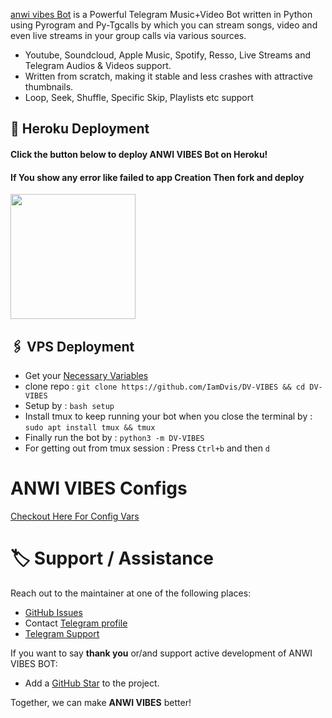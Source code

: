 

[anwi vibes Bot](https://t.me/AnwiVibesBot) is a Powerful Telegram Music+Video Bot written in Python using Pyrogram and Py-Tgcalls by which you can stream songs, video and even live streams in your group calls via various sources.

* Youtube, Soundcloud, Apple Music, Spotify, Resso, Live Streams and Telegram Audios & Videos support.
* Written from scratch, making it stable and less crashes with attractive thumbnails.
* Loop, Seek, Shuffle, Specific Skip, Playlists etc support



## 🚀 Heroku Deployment

<h4>Click the button below to deploy ANWI VIBES Bot on Heroku!</h4>    
<h4>If You show any error like failed to app Creation Then fork and deploy </h4>
<a href="https://dashboard.heroku.com/new?template=https://github.com/tu-mera-dusman/NOBITA_REPO"><img src="https://img.shields.io/badge/Deploy%20On%20Heroku-008080?style=for-the-badge&logo=heroku" width="200""/></a>


## 🖇 VPS Deployment
- Get your [Necessary Variables](https://github.com/IamDvis/DV-VIBES/blob/master/sample.env)
- clone repo : `git clone https://github.com/IamDvis/DV-VIBES && cd DV-VIBES`
- Setup by : `bash setup`
- Install tmux to keep running your bot when you close the terminal by :
`sudo apt install tmux && tmux`
- Finally run the bot by :
`python3 -m DV-VIBES`
- For getting out from tmux session : Press `Ctrl+b` and then `d`<br>


# ANWI VIBES Configs
 [Checkout Here For Config Vars](https://github.com/IamDvis/DV-VIBES/blob/master/config/ConfigReadme.md)
# 🏷 Support / Assistance

Reach out to the maintainer at one of the following places:

- [GitHub Issues](https://github.com/IamDvis/DV-VIBES/issues/new?assignees=&labels=question&template=SUPPORT_QUESTION.md&title=support%3A+)
- Contact  [Telegram profile](https://t.me/OfficialDurgesh )
- [Telegram Support](https://t.me/+7ehnJA3aMb84OGNl)

If you want to say **thank you** or/and support active development of ANWI VIBES BOT:

- Add a [GitHub Star](https://github.com/IamDvis/DV-VIBES) to the project.


Together, we can make **ANWI VIBES** better!


